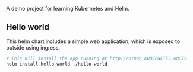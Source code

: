 A demo project for learning Kubernetes and Helm.

## Hello world

This helm chart includes a simple web application, which is exposed to outside using ingress.

```bash
# This will install the app running at http://<YOUR_KUBERNETES_HOST>
helm install hello-world ./hello-world
```

